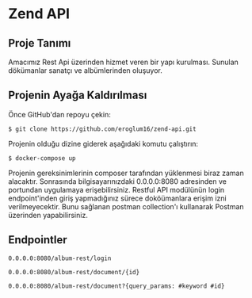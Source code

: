 # Zend API

## Proje Tanımı

Amacımız Rest Api üzerinden hizmet veren bir yapı kurulması. Sunulan dökümanlar sanatçı ve albümlerinden oluşuyor.

## Projenin Ayağa Kaldırılması

Önce GitHub'dan repoyu çekin:

`$ git clone https://github.com/eroglum16/zend-api.git`

Projenin olduğu dizine giderek aşağıdaki komutu çalıştırın:

`$ docker-compose up`

Projenin gereksinimlerinin composer tarafından yüklenmesi biraz zaman alacaktır. 
Sonrasında bilgisayarınızdaki 0.0.0.0:8080 adresinden ve portundan uygulamaya erişebilirsiniz. 
Restful API modülünün login endpoint'inden giriş yapmadığınız sürece doköümanlara erişim izni verilmeyecektir.
Bunu sağlanan postman collection'ı kullanarak Postman üzerinden yapabilirsiniz. 

## Endpointler

`0.0.0.0:8080/album-rest/login`

`0.0.0.0:8080/album-rest/document/{id}`

`0.0.0.0:8080/album-rest/document?{query_params: #keyword #id}`
